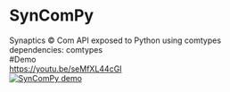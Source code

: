 # SynComPy
Synaptics © Com API exposed to Python using comtypes <br/>
dependencies: comtypes <br/>
#Demo <br/>
https://youtu.be/seMfXL44cGI <br/>
[![SynComPy demo](https://i.ibb.co/yQCWJ14/hqdefault-2.jpg)](https://youtu.be/seMfXL44cGI "SynComPy demo")

